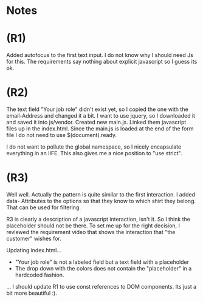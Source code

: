 # Notes


# (R1)
Added autofocus to the first text input. 
I do not know why I should need Js for this. The requirements say nothing about explicit javascript so I guess its ok. 

# (R2)
The text field "Your job role" didn't exist yet, so I copied the one with the email-Address and 
changed it a bit. 
I want to use jquery, so I downloaded it and saved it into js/vendor. 
Created new main.js.
Linked them javascript files up in the index.html.
Since the main.js is loaded at the end of the form file I do not need to use $(document).ready.

I do not want to pollute the global namespace, so I nicely encapsulate everything in an IIFE. 
This also gives me a nice position to "use strict".

# (R3)
Well well. Actually the pattern is quite similar to the first interaction.
I added data- Attributes to the options so that they know to which shirt they belong.
That can be used for filtering. 

R3 is clearly a description of a javascript interaction, isn't it. So I think the placeholder should not be 
there. To set me up for the right decision, I reviewed the requirement video that shows the interaction that
"the customer" wishes for. 

Updating index.html...
  - "Your job role" is not a labeled field but a text field with a placeholder
  - The drop down with the colors does not contain the "placeholder" in a hardcoded fashion.





... I should update R1 to use const references to DOM components. 
Its just a bit more beautiful :).